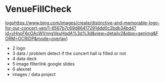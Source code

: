 # VenueFillCheck
[logo](https://www.bing.com/images/create/distinctive-and-memorable-logo-for-our-concert-ven/1-6567b7c69d86417291ddd0c2bdb34bd4?id=vHnoF6cOAcWVnngVeuHpdA%3d%3d&view=detailv2&idpp=genimg&FORM=GCRIDP&mode=overlay)https://www.bing.com/images/create/distinctive-and-memorable-logo-for-our-concert-ven/1-6567b7c69d86417291ddd0c2bdb34bd4?id=vHnoF6cOAcWVnngVeuHpdA%3d%3d&view=detailv2&idpp=genimg&FORM=GCRIDP&mode=overlay)
- 2 logo
- 3 data / problem detect if the concert hall is filled or not 
- 4 data deck 
- 5 image filterlink google slides 
- 6 alexnet
- images / data project 

